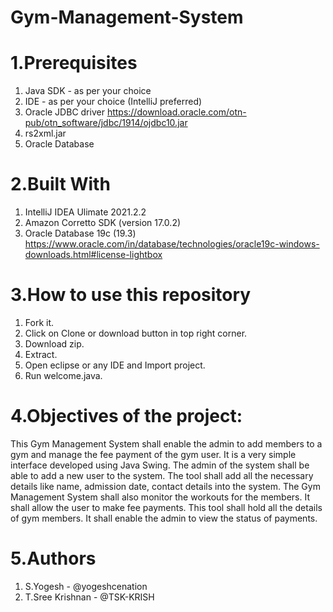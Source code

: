 # Gym-Management-System

# 1.Prerequisites
1) Java SDK - as per your choice
2) IDE - as per your choice (IntelliJ preferred)
3) Oracle JDBC driver https://download.oracle.com/otn-pub/otn_software/jdbc/1914/ojdbc10.jar
4) rs2xml.jar
5) Oracle Database 

# 2.Built With
1) IntelliJ IDEA Ulimate 2021.2.2
2) Amazon Corretto SDK (version 17.0.2)
3) Oracle Database 19c (19.3)  https://www.oracle.com/in/database/technologies/oracle19c-windows-downloads.html#license-lightbox


# 3.How to use this repository
1) Fork it.
2) Click on Clone or download button in top right corner.
3) Download zip.
4) Extract.
5) Open eclipse or any IDE and Import project.
6) Run welcome.java.


# 4.Objectives of the project:
This Gym Management System shall enable the admin to add members to a gym and manage the fee payment of the gym user. 
It is a very simple interface developed using Java Swing. The admin of the system shall be able to add a new user to the system. 
The tool shall add all the necessary details like name, admission date, contact details into the system. 
The Gym Management System shall also monitor the workouts for the members. 
It shall allow the user to make fee payments. 
This tool shall hold all the details of gym members. 
It shall enable the admin to view the status of payments.

# 5.Authors
1) S.Yogesh - @yogeshcenation
2) T.Sree Krishnan - @TSK-KRISH

